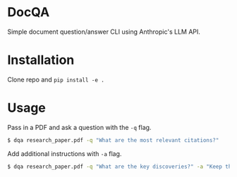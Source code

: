 # DocQA
Simple document question/answer CLI using Anthropic's LLM API.

# Installation

Clone repo and `pip install -e .`

# Usage

Pass in a PDF and ask a question with the `-q` flag.
```bash
$ dqa research_paper.pdf -q "What are the most relevant citations?"
```

Add additional instructions with `-a` flag.
```bash
$ dqa research_paper.pdf -q "What are the key discoveries?" -a "Keep the summary succinct"
```

